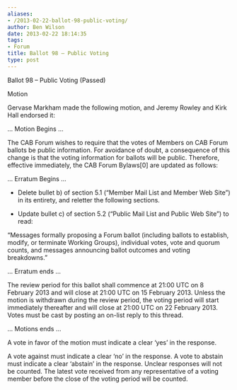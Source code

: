 ```yaml
---
aliases:
- /2013-02-22-ballot-98-public-voting/
author: Ben Wilson
date: 2013-02-22 18:14:35
tags:
- Forum
title: Ballot 98 – Public Voting
type: post
---
```


Ballot 98 – Public Voting (Passed)

Motion

Gervase Markham made the following motion, and Jeremy Rowley and Kirk Hall endorsed it:

… Motion Begins …

The CAB Forum wishes to require that the votes of Members on CAB Forum ballots be public information. For avoidance of doubt, a consequence of this change is that the voting information for ballots will be public. Therefore, effective immediately, the CAB Forum Bylaws\[0\] are updated as follows:

… Erratum Begins …

- Delete bullet b) of section 5.1 (“Member Mail List and Member Web Site”) in its entirety, and reletter the following sections.

- Update bullet c) of section 5.2 (“Public Mail List and Public Web Site”) to read:

“Messages formally proposing a Forum ballot (including ballots to establish, modify, or terminate Working Groups), individual votes, vote and quorum counts, and messages announcing ballot outcomes and voting breakdowns.”

… Erratum ends …

The review period for this ballot shall commence at 21:00 UTC on 8 February 2013 and will close at 21:00 UTC on 15 February 2013. Unless the motion is withdrawn during the review period, the voting period will start immediately thereafter and will close at 21:00 UTC on 22 February 2013. Votes must be cast by posting an on-list reply to this thread.

… Motions ends …

A vote in favor of the motion must indicate a clear ‘yes’ in the response.

A vote against must indicate a clear ‘no’ in the response. A vote to abstain must indicate a clear ‘abstain’ in the response. Unclear responses will not be counted. The latest vote received from any representative of a voting member before the close of the voting period will be counted.